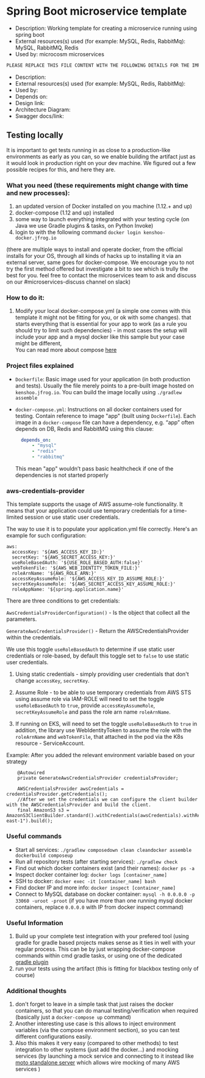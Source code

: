 # Spring Boot microservice template

* Description: Working template for creating a microservice running using spring boot
* External resources(s) used (for example: MySQL, Redis, RabbitMq): MySQL, RabbitMQ, Redis
* Used by: microcosm microservices

```scala
PLEASE REPLACE THIS FILE CONTENT WITH THE FOLLOWING DETAILS FOR THE IMPLEMENTED SERVICE:
```

* Description:
* External resources(s) used (for example: MySQL, Redis, RabbitMq):
* Used by:
* Depends on:
* Design link:
* Architecture Diagram:
* Swagger docs/link:

## Testing locally
It is important to get tests running in as close to a production-like environments as early as you can, so we
enable building the artifact just as it would look in production right on your dev machine. We figured out a few possible
recipes for this, and here they are.

### What you need (these requirements might change with time and new processes):
1. an updated version of Docker installed on you machine (1.12.+ and up)
1. docker-compose (1.12 and up) installed
1. some way to launch everything integrated with your testing cycle (on Java we use Gradle plugins & tasks, on Python Invoke)
1. login to with the following command `docker login kenshoo-docker.jfrog.io`

(there are multiple ways to install and operate docker, from the official installs for your OS, through all kinds of
hacks up to installing it via an external server, same goes for docker-compose. We encourage you to not try the first
method offered but investigate a bit to see which is trully the best for you. feel free to contact the microservices
team to ask and discuss on our #microservices-discuss channel on slack)

### How to do it:
1. Modify your local docker-compose.yml (a simple one comes with this template it might not be fitting for you, or ok with some changes).
   that starts everything that is essential for your app to work (as a rule you should try to limit such dependencies) -
   in most cases the setup will include your app and a mysql docker like this sample but your case might be different,  
   You can read more about compose [here](https://docs.docker.com/compose/gettingstarted/)

### Project files explained

- `Dockerfile`: Basic image used for your application (in both production and tests). Usually the file merely points to a pre-built image hosted on `kenshoo.jfrog.io`. You can build the image locally using `./gradlew assemble`
- `docker-compose.yml`: Instructions on all docker containers used for testing. Contain reference to image "app" (built using `Dockerfile`). Each image in a `docker-compose` file can have a dependency, e.g. “app” often depends on  DB, Redis and RabbitMQ using this clause:

   ```yml
     depends_on:
         - "mysql"
         - "redis"
         - "rabbitmq"
   ```
  This mean "app" wouldn’t pass basic healthcheck if one of the dependencies is not started properly

### aws-credentials-provider

This template supports the usage of AWS assume-role functionality. It means that your application could use temporary credentials for a time-limited session or use static user credentials.

The way to use it is to populate your application.yml file correctly. Here's an example for such configuration:

```
aws:
  accessKey: '${AWS_ACCESS_KEY_ID:}'
  secretKey: '${AWS_SECRET_ACCESS_KEY:}'
  useRoleBasedAuth: '${USE_ROLE_BASED_AUTH:false}'
  webTokenFile: '${AWS_WEB_IDENTITY_TOKEN_FILE:}'
  roleArnName: '${AWS_ROLE_ARN:}'
  accessKeyAssumeRole: '${AWS_ACCESS_KEY_ID_ASSUME_ROLE:}'
  secretKeyAssumeRole: '${AWS_SECRET_ACCESS_KEY_ASSUME_ROLE:}'
  roleAppName: '${spring.application.name}'
```
There are three conditions to get credentials:


`AwsCredentialsProviderConfiguration()` - Is the object that collect all the parameters.

`GenerateAwsCredentialsProvider()` - Return the AWSCredentialsProvider within the credentials.


We use this toggle `useRoleBasedAuth` to determine if use static user credentials or role-based, by default this toggle set to `false` to use static user
credentials.


1. Using static credentials - simply providing user credentials that don't change `accessKey`, `secretKey`.


2. Assume Role - to be able to use temporary credentials from AWS STS using assume role via IAM-ROLE will need to set the toggle `useRoleBasedAuth` to `true`,
   provide `accessKeyAssumeRole`, `secretKeyAssumeRole` and pass the role arn name `roleArnName`.


3. If running on EKS, will need to set the toggle `useRoleBasedAuth` to `true` in addition, the library use WebIdentityToken to assume the role with the
   `roleArnName` and `webTokenFile`, that attached in the pod via the K8s resource - ServiceAccount.


Example:
After you added the relevant environment variable based on your strategy
```
    @Autowired
    private GenerateAwsCredentialsProvider credentialsProvider;
    
    AWSCredentialsProvider awsCredentials = credentialsProvider.getCredentials();
    //After we set the credentials we can configure the client builder with the AWSCredentialsProvider and build the client.
    final AmazonS3 s3 = AmazonS3ClientBuilder.standard().withCredentials(awsCredentials).withRegion("us-east-1").build();
```        


### Useful commands
- Start all services: `./gradlew composedown clean cleandocker assemble dockerbuild composeup`
- Run all repository tests (after starting services): `./gradlew check`
- Find out which docker containers exist (and their names): `docker ps -a`
- Inspect docker container log: `docker logs [container_name]`
- SSH to docker: `docker exec -it [container_name] bash`
- Find docker IP and more info: `docker inspect [container_name]`
- Connect to MySQL database on docker container: `mysql -h 0.0.0.0 -p 33060 -uroot -proot` (if you have more than one running mysql docker containers, replace `0.0.0.0` with IP from docker inspect command)

### Useful Information
1. Build up your complete test integration with your prefered tool (using gradle for gradle based projects makes sense
   as it ties in well with your regular process. This can be by just wrapping docker-compose commands within cmd gradle
   tasks, or using one of the dedicated [gradle plugin](https://github.com/avast/docker-compose-gradle-plugin)
1. run your tests using the artifact (this is fitting for blackbox testing only of course)

### Additional thoughts
1. don't forget to leave in a simple task that just raises the docker containers, so that you can do manual
   testing/verification when required (basically just a `docker-compose up` command)
1. Another interesting use case is this allows to inject environment variables (via the compose environment section),
   so you can test different configurations easily.
1. Also this makes it very easy (compared to other methods) to test integration to other systems
   (just add the docker...) and mocking services (by launching a mock service and connecting to it instead like [moto standalone server](https://github.com/spulec/moto#stand-alone-server-mode)
   which allows wire mocking of many AWS services )
